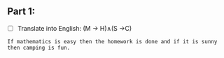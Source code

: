 ## Part 1:
 - [ ] Translate into English: (M → H)∧(S →C)
 ```
If mathematics is easy then the homework is done and if it is sunny then camping is fun.
```
